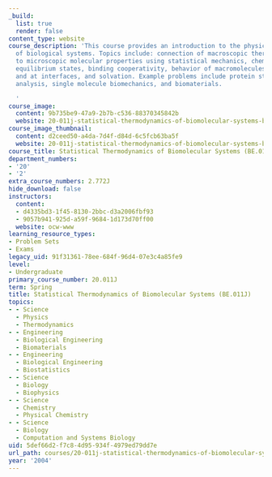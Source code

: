 ```yaml
---
_build:
  list: true
  render: false
content_type: website
course_description: 'This course provides an introduction to the physical chemistry
  of biological systems. Topics include: connection of macroscopic thermodynamic properties
  to microscopic molecular properties using statistical mechanics, chemical potentials,
  equilibrium states, binding cooperativity, behavior of macromolecules in solution
  and at interfaces, and solvation. Example problems include protein structure, genomic
  analysis, single molecule biomechanics, and biomaterials.

  '
course_image:
  content: 9b735be9-47a9-2b7b-c536-88370345842b
  website: 20-011j-statistical-thermodynamics-of-biomolecular-systems-be-011j-spring-2004
course_image_thumbnail:
  content: d2ceed50-a4da-7d4f-d84d-6c5fcb63ba5f
  website: 20-011j-statistical-thermodynamics-of-biomolecular-systems-be-011j-spring-2004
course_title: Statistical Thermodynamics of Biomolecular Systems (BE.011J)
department_numbers:
- '20'
- '2'
extra_course_numbers: 2.772J
hide_download: false
instructors:
  content:
  - d4335bd3-1f45-8130-2bbc-d3a2006fbf93
  - 9057b941-925d-a59f-9684-1d173d70ff00
  website: ocw-www
learning_resource_types:
- Problem Sets
- Exams
legacy_uid: 91f31361-78ee-684f-96d4-07e3c4a85fe9
level:
- Undergraduate
primary_course_number: 20.011J
term: Spring
title: Statistical Thermodynamics of Biomolecular Systems (BE.011J)
topics:
- - Science
  - Physics
  - Thermodynamics
- - Engineering
  - Biological Engineering
  - Biomaterials
- - Engineering
  - Biological Engineering
  - Biostatistics
- - Science
  - Biology
  - Biophysics
- - Science
  - Chemistry
  - Physical Chemistry
- - Science
  - Biology
  - Computation and Systems Biology
uid: 5def66d2-f7c8-4d95-934f-4979ed79dd7e
url_path: courses/20-011j-statistical-thermodynamics-of-biomolecular-systems-be-011j-spring-2004
year: '2004'
---
```

